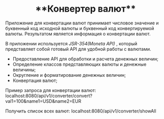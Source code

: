 <h1 align="center"> **Конвертер валют** </h1>

Приложение для конвертации валют принимает числовое значение и буквенный код исходной валюты и буквенный код конвертируемой валюты. 
Результатом является информация о конвертации валют.

В приложении используется *JSR-354(Moneta API)* , который представляет собой готовый API для удобной работы с валютами.
- Предоставление API для обработки и расчета денежных величин;
- Определение классов представляющих валюты и денежные величины;
- Округление и форматирование денежных величин;
- Конвертация валют;

Пример запроса для конвертации валют:
localhost:8080/api/v1/converter/convert?val1=100&name1=USD&name2=EUR

Получить список всех валют:
localhost:8080/api/v1/converter/showAll
